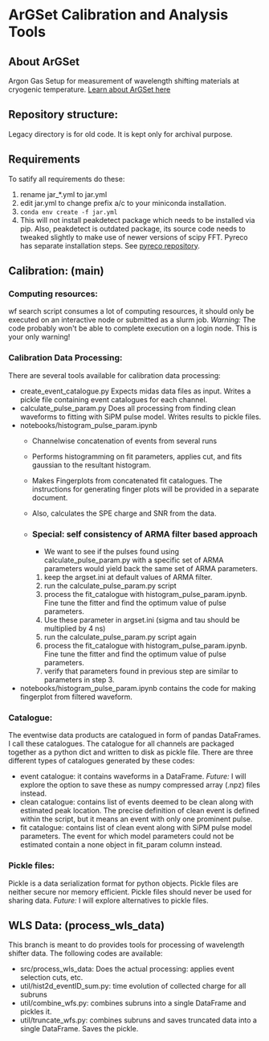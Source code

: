 # ArGSet Calibration and Analysis Tools

## About ArGSet
Argon Gas Setup for measurement of wavelength shifting materials at cryogenic temperature.
[Learn about ArGSet here](https://gitlab.camk.edu.pl/mkuzniak/cezamat/-/wikis/ArgSet)

## Repository structure:
Legacy directory is for old code. It is kept only for archival purpose.

## Requirements
To satify all requirements do these:
1. rename jar_*.yml to jar.yml
2. edit jar.yml to change prefix a/c to your miniconda installation.
3. `conda env create -f jar.yml`
4. This will not install peakdetect package which needs to be installed via pip. Also, peakdetect is outdated package, its source code needs to tweaked slightly to make use of newer versions of scipy FFT. Pyreco has separate installation steps. See [pyreco repository](https://gitlab.camk.edu.pl/mkuzniak/pyreco).

## Calibration: (main)

### Computing resources:
wf search script consumes a lot of computing resources, it should only be executed on an interactive node or submitted as a slurm job.
_Warning:_ The code probably won't be able to complete execution on a login node. This is your only warning!

### Calibration Data Processing:
There are several tools available for calibration data processing:
- create_event_catalogue.py
    Expects midas data files as input. Writes a pickle file containing event catalogues for each channel.
- calculate_pulse_param.py
    Does all processing from finding clean waveforms to fitting with SiPM pulse model. Writes results to pickle files.
- notebooks/histogram_pulse_param.ipynb
    - Channelwise concatenation of events from several runs
    - Performs histogramming on fit parameters, applies cut, and fits gaussian to the resultant histogram.
    - Makes Fingerplots from concatenated fit catalogues. The instructions for generating finger plots will be provided in a separate document.
    - Also, calculates the SPE charge and SNR from the data. 

    - ### Special: self consistency of ARMA filter based approach
        - We want to see if the pulses found using calculate_pulse_param.py with a specific set of ARMA parameters would yield back the same set of ARMA parameters. 
        1. keep the argset.ini at default values of ARMA filter.
        1. run the calculate_pulse_param.py script
        1. process the fit_catalogue with histogram_pulse_param.ipynb. Fine tune the fitter and find the optimum value of pulse parameters.
        1. Use these parameter in argset.ini (sigma and tau should be multiplied by 4 ns)
        1. run the calculate_pulse_param.py script again
        1. process the fit_catalogue with histogram_pulse_param.ipynb. Fine tune the fitter and find the optimum value of pulse parameters.
        1. verify that parameters found in previous step are similar to parameters in step 3.
- notebooks/histogram_pulse_param.ipynb contains the code for making fingerplot from filtered waveform.

### Catalogue:
The eventwise data products are catalogued in form of pandas DataFrames. I call these catalogues. The catalogue for all channels are packaged together as a python dict and written to disk as pickle file.
There are three different types of catalogues generated by these codes: 
- event catalogue: it contains waveforms in a DataFrame. _Future:_ I will explore the option to save these as numpy compressed array (.npz) files instead.
- clean catalogue: contains list of events deemed to be clean along with estimated peak location. The precise definition of clean event is defined within the script, but it means an event with only one prominent pulse.
- fit catalogue: contains list of clean event along with SiPM pulse model parameters. The event for which model parameters could not be estimated contain a none object in fit_param column instead. 

### Pickle files:
Pickle is a data serialization format for python objects. Pickle files are neither secure nor memory efficient. Pickle files should never be used for sharing data. _Future:_ I will explore alternatives to pickle files.

## WLS Data: (process_wls_data)
This branch is meant to do provides tools for processing of wavelength shifter data. The following codes are available:
- src/process_wls_data: Does the actual processing: applies event selection cuts, etc. 
- util/hist2d_eventID_sum.py: time evolution of collected charge for all subruns
- util/combine_wfs.py: combines subruns into a single DataFrame and pickles it.
- util/truncate_wfs.py: combines subruns and saves truncated data into a single DataFrame. Saves the pickle.